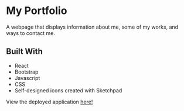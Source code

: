 # My Portfolio
A webpage that displays information about me, some of my works, and ways to contact me.

## Built With
* React
* Bootstrap
* Javascript
* CSS
* Self-designed icons created with Sketchpad

View the deployed application [here!](https://kesiahp18.github.io/react-portfolio/)
